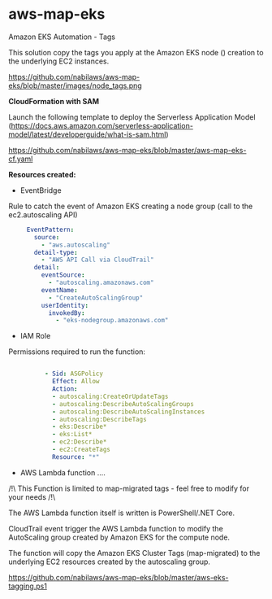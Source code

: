# aws-map-eks
 Amazon EKS Automation - Tags

This solution copy the tags you apply at the Amazon EKS node () creation to the underlying EC2 instances.

https://github.com/nabilaws/aws-map-eks/blob/master/images/node_tags.png


 **CloudFormation with SAM**

Launch the following template to deploy the Serverless Application Model (https://docs.aws.amazon.com/serverless-application-model/latest/developerguide/what-is-sam.html)

https://github.com/nabilaws/aws-map-eks/blob/master/aws-map-eks-cf.yaml

**Resources created:**
 - EventBridge 
 
 Rule to catch the event of Amazon EKS creating a node group (call to the ec2.autoscaling API)

 
 ```yaml
      EventPattern:
        source:
          - "aws.autoscaling"
        detail-type:
          - "AWS API Call via CloudTrail"
        detail:
          eventSource:
            - "autoscaling.amazonaws.com"
          eventName:
            - "CreateAutoScalingGroup"
          userIdentity:
            invokedBy:
              - "eks-nodegroup.amazonaws.com"

```
  - IAM Role 

Permissions required to run the function:

```yaml

          - Sid: ASGPolicy
            Effect: Allow
            Action:
            - autoscaling:CreateOrUpdateTags
            - autoscaling:DescribeAutoScalingGroups
            - autoscaling:DescribeAutoScalingInstances
            - autoscaling:DescribeTags
            - eks:Describe*
            - eks:List*
            - ec2:Describe*
            - ec2:CreateTags
            Resource: "*"

```
  - AWS Lambda function
 ....

/!\ This Function is limited to map-migrated tags - feel free to modify for your needs /!\

The AWS Lambda function itself is written is PowerShell/.NET Core.

CloudTrail event trigger the AWS Lambda function to modify the AutoScaling group created by Amazon EKS for the compute node.

The function will copy the Amazon EKS Cluster Tags (map-migrated) to the underlying EC2 resources created by the autoscaling group.


https://github.com/nabilaws/aws-map-eks/blob/master/aws-eks-tagging.ps1


